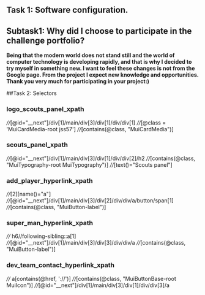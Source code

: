 ## Task 1: Software configuration.
## Subtask1: Why did I choose to participate in the challenge portfolio?
**Being that the modern world does not stand still and the world of computer technology is developing rapidly, 
and that is why I decided to try myself in something new. 
I want to feel these changes is not from the Google page.
From the project I expect new knowledge and opportunities.
Thank you very much for participating in your project:)**

##Task 2: Selectors
### logo_scouts_panel_xpath
*//*[@id="__next"]/div[1]/main/div[3]/div[1]/div/div[1] 
*//*[@class = 'MuiCardMedia-root jss57'] 
*//*[contains(@class, "MuiCardMedia")]
### scouts_panel_xpath
*//*[@id="__next"]/div[1]/main/div[3]/div[1]/div/div[2]/h2
*//*[contains(@class, "MuiTypography-root MuiTypography")]
*//*[text()="Scouts panel"]
### add_player_hyperlink_xpath
*//*[2][name()="a"] 
*//*[@id="__next"]/div[1]/main/div[3]/div[2]/div/div/a/button/span[1] 
*//*[contains(@class, "MuiButton-label")]
### super_man_hyperlink_xpath
*//* h6//following-sibling::a[1]
*//*[@id="__next"]/div[1]/main/div[3]/div[3]/div/div/a
*//*[contains(@class, "MuiButton-label")]
### dev_team_contact_hyperlink_xpath
*//* a[contains(@href, '://')] 
*//*[contains(@class, "MuiButtonBase-root MuiIcon")] 
*//*[@id="__next"]/div[1]/main/div[3]/div[1]/div/div[3]/a

